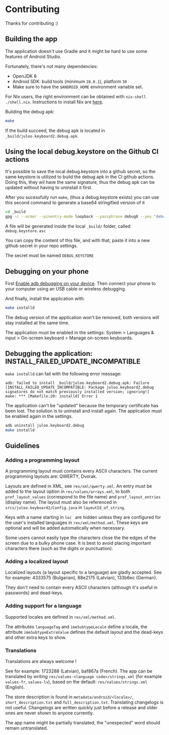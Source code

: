 # Contributing

Thanks for contributing :)

## Building the app

The application doesn't use Gradle and it might be hard to use some features of
Android Studio.

Fortunately, there's not many dependencies:
- OpenJDK 8
- Android SDK: build tools (minimum `28.0.1`), platform `30`
- Make sure to have the `$ANDROID_HOME` environment variable set.

For Nix users, the right environment can be obtained with `nix-shell ./shell.nix`.
Instructions to install Nix are [here](https://nixos.wiki/wiki/Nix_Installation_Guide).

Building the debug apk:

```sh
make
```

If the build succeed, the debug apk is located in `_build/juloo.keyboard2.debug.apk`.

## Using the local debug.keystore on the Github CI actions

It's possible to save the local debug.keystore into a github secret, so the same keystore is utilized to build the debug apk in the CI github actions.
Doing this, they wil have the same signature, thus the debug apk can be updated without having to uninstall it first.

After you sucessfully run `make`, (thus a debug.keystore exists) you can use this second command to generate a base64 stringified version of it

```sh
cd _build
gpg -c --armor --pinentry-mode loopback --passphrase debug0 --yes "debug.keystore"
```

A file will be generated inside the local `_build/` folder, called `debug.keystore.asc`

You can copy the content of this file, and with that, paste it into a new github secret in your repo settings. 

The secret must be named `DEBUG_KEYSTORE`

## Debugging on your phone

First [Enable adb debugging on your device](https://developer.android.com/studio/command-line/adb#Enabling).
Then connect your phone to your computer using an USB cable or wireless
debugging.

And finally, install the application with:
```sh
make installd
```

The debug version of the application won't be removed, both versions will stay
installed at the same time.

The application must be enabled in the settings:
System > Languages & input > On-screen keyboard > Manage on-screen keyboards.

## Debugging the application: INSTALL_FAILED_UPDATE_INCOMPATIBLE

`make installd` can fail with the following error message:

```
adb: failed to install _build/juloo.keyboard2.debug.apk: Failure [INSTALL_FAILED_UPDATE_INCOMPATIBLE: Package juloo.keyboard2.debug signatures do not match previously installed version; ignoring!]
make: *** [Makefile:20: installd] Error 1
```

The application can't be "updated" because the temporary certificate has been
lost. The solution is to uninstall and install again.
The application must be enabled again in the settings.

```sh
adb uninstall juloo.keyboard2.debug
make installd
```

## Guidelines

### Adding a programming layout

A programming layout must contains every ASCII characters.
The current programming layouts are: QWERTY, Dvorak.

Layouts are defined in XML, see `res/xml/qwerty.xml`. An entry must be added to
the layout option in `res/values/arrays.xml`, to both `pref_layout_values`
(correspond to the file name) and `pref_layout_entries` (display name).
The layout must also be referenced in `srcs/juloo.keyboard2/Config.java` in
`layoutId_of_string`.

Keys with a name starting in `loc ` are hidden unless they are configured for
the user's installed languages in `res/xml/method.xml`. These keys are optional
and will be added automatically when necessary.

Some users cannot easily type the characters close the the edges of the screen
due to a bulky phone case. It is best to avoid placing important characters
there (such as the digits or punctuation).

### Adding a localized layout

Localized layouts (a layout specific to a language) are gladly accepted.
See for example: 4333575 (Bulgarian), 88e2175 (Latvian), 133b6ec (German).

They don't need to contain every ASCII characters (although it's useful in
passwords) and dead-keys.

### Adding support for a language

Supported locales are defined in `res/xml/method.xml`.

The attributes `languageTag` and `imeSubtypeLocale` define a locale, the
attribute `imeSubtypeExtraValue` defines the default layout and the dead-keys
and other extra keys to show. 

### Translations

Translations are always welcome !

See for example: 1723288 (Latvian), baf867a (French).
The app can be translated by writing `res/values-<language code>/strings.xml`
(for example `values-fr`, `values-lv`), based on the default:
`res/values/strings.xml` (English).

The store description is found in `metadata/android/<locale>/`,
`short_description.txt` and `full_description.txt`.
Translating changelogs is not useful. Changelogs are written quickly just
before a release and older ones are never shown to anyone currently.

The app name might be partially translated, the "unexpected" word should remain
untranslated.

